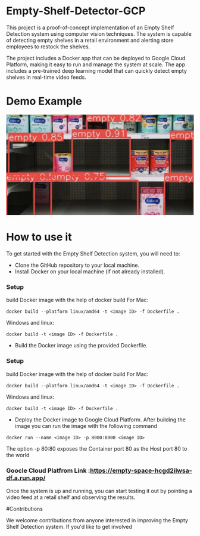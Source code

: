 # Empty-Shelf-Detector-GCP

This project is a proof-of-concept implementation of an Empty Shelf Detection system using computer vision techniques. The system is capable of detecting empty shelves in a retail environment and alerting store employees to restock the shelves.

The project includes a Docker app that can be deployed to Google Cloud Platform, making it easy to run and manage the system at scale. The app includes a pre-trained deep learning model that can quickly detect empty shelves in real-time video feeds.


# Demo Example 
![Empty Shelf Example](https://github.com/Yega-Noragami/Empty-Shelf-Detector-GCP/blob/main/indedx.jpeg)

# How to use it

To get started with the Empty Shelf Detection system, you will need to:

- Clone the GitHub repository to your local machine.
- Install Docker on your local machine (if not already installed).

### Setup
build Docker image with the help of docker build 
For Mac:
```
docker build --platform linux/amd64 -t <image ID> -f Dockerfile .
```
Windows and linux:
```
docker build -t <image ID> -f Dockerfile .
```

- Build the Docker image using the provided Dockerfile.

### Setup
build Docker image with the help of docker build 
For Mac:
```
docker build --platform linux/amd64 -t <image ID> -f Dockerfile .
```
Windows and linux:
```
docker build -t <image ID> -f Dockerfile .
```

- Deploy the Docker image to Google Cloud Platform.
After building the image you can run the image with the following command
```
docker run --name <image ID> -p 8000:8000 <image ID>
```

The option -p 80:80 exposes the Container port 80 as the Host port 80 to the world


### Goocle Cloud Platfrom Link :https://empty-space-hcgd2ilwsa-df.a.run.app/

Once the system is up and running, you can start testing it out by pointing a video feed at a retail shelf and observing the results.

#Contributions 

We welcome contributions from anyone interested in improving the Empty Shelf Detection system. If you'd like to get involved

